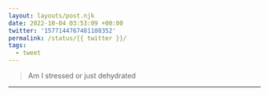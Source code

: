 ```yaml
---
layout: layouts/post.njk
date: 2022-10-04 03:53:09 +00:00
twitter: '1577144767481188352'
permalink: /status/{{ twitter }}/
tags: 
  - tweet
---
```


> Am I stressed or just dehydrated

---
